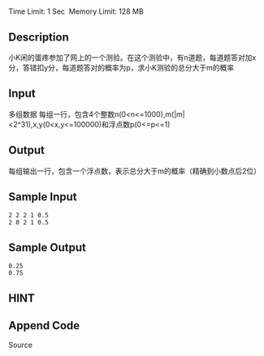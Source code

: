 # 
Time Limit: 1 Sec  Memory Limit: 128 MB


## Description
小K闲的蛋疼参加了网上的一个测验。在这个测验中，有n道题，每道题答对加x分，答错扣y分，每道题答对的概率为p，求小K测验的总分大于m的概率


## Input
多组数据
每组一行，包含4个整数n(0<n<=1000),m(|m|<2^31),x,y(0<x,y<=100000)和浮点数p(0<=p<=1)


## Output
每组输出一行，包含一个浮点数，表示总分大于m的概率（精确到小数点后2位）


## Sample Input
```
2 2 2 1 0.5
2 0 2 1 0.5
```
## Sample Output
```
0.25
0.75
```

## HINT


## Append Code
Source